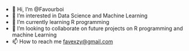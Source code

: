 - 👋 Hi, I’m @Favourboi
- 👀 I’m interested in Data Science and Machine Learning 
- 🌱 I’m currently learning R programming 
- 💞️ I’m looking to collaborate on future projects on R programming and machine Learning 
- 📫 How to reach me favexzy@gmail.com 

<!---
Favourboi/Favourboi is a ✨ special ✨ repository because its `README.md` (this file) appears on your GitHub profile.
You can click the Preview link to take a look at your changes.
--->
